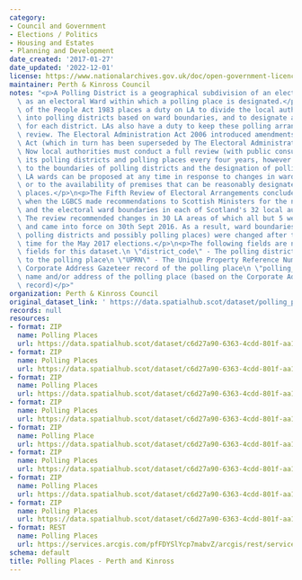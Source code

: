 ```yaml
---
category:
- Council and Government
- Elections / Politics
- Housing and Estates
- Planning and Development
date_created: '2017-01-27'
date_updated: '2022-12-01'
license: https://www.nationalarchives.gov.uk/doc/open-government-licence/version/3/
maintainer: Perth & Kinross Council
notes: "<p>A Polling District is a geographical subdivision of an electoral area such\
  \ as an electoral Ward within which a polling place is designated.</p>\n<p>The Representation\
  \ of the People Act 1983 places a duty on LA to divide the local authority area\
  \ into polling districts based on ward boundaries, and to designate a polling place\
  \ for each district. LAs also have a duty to keep these polling arrangements under\
  \ review. The Electoral Administration Act 2006 introduced amendments to the 1983\
  \ Act (which in turn has been superseded by The Electoral Administration Act 2013).\
  \ Now local authorities must conduct a full review (with public consultation) of\
  \ its polling districts and polling places every four years, however adjustments\
  \ to the boundaries of polling districts and the designation of polling places within\
  \ LA wards can be proposed at any time in response to changes in ward boundaries\
  \ or to the availability of premises that can be reasonably designated as polling\
  \ places.</p>\n<p>The Fifth Review of Electoral Arrangements concluded in May 2016\
  \ when the LGBCS made recommendations to Scottish Ministers for the number of Councillors\
  \ and the electoral ward boundaries in each of Scotland's 32 local authorities.\
  \ The review recommended changes in 30 LA areas of which all but 5 were accepted\
  \ and came into force on 30th Sept 2016. As a result, ward boundaries (and therefore\
  \ polling districts and possibly polling places) were changed after this date in\
  \ time for the May 2017 elections.</p>\n<p>The following fields are now MANDATORY\
  \ fields for this dataset.\n \"district_code\" - The polling district code linked\
  \ to the polling place\n \"UPRN\" - The Unique Property Reference Number for the\
  \ Corporate Address Gazeteer record of the polling place\n \"polling_place\" - The\
  \ name and/or address of the polling place (based on the Corporate Address Gazeteer\
  \ record)</p>"
organization: Perth & Kinross Council
original_dataset_link: ' https://data.spatialhub.scot/dataset/polling_places-pk'
records: null
resources:
- format: ZIP
  name: Polling Places
  url: https://data.spatialhub.scot/dataset/c6d27a90-6363-4cdd-801f-aa1b205193dd/resource/fb0f55a5-4f9d-4211-ac88-7b0df9cf87d2/download/pollingplaces2016dec.zip
- format: ZIP
  name: Polling Places
  url: https://data.spatialhub.scot/dataset/c6d27a90-6363-4cdd-801f-aa1b205193dd/resource/97ce3150-8ce9-4f11-a51f-0a3896d34405/download/pollingplaces.zip
- format: ZIP
  name: Polling Places
  url: https://data.spatialhub.scot/dataset/c6d27a90-6363-4cdd-801f-aa1b205193dd/resource/1e406a5d-31bd-456c-9adf-01bcd38c583b/download/polling_places_2019_mar.zip
- format: ZIP
  name: Polling Places
  url: https://data.spatialhub.scot/dataset/c6d27a90-6363-4cdd-801f-aa1b205193dd/resource/bf53b2b5-3786-4249-b9ab-9870bc2e2f94/download/polling_places_2019_jul.zip
- format: ZIP
  name: Polling Place
  url: https://data.spatialhub.scot/dataset/c6d27a90-6363-4cdd-801f-aa1b205193dd/resource/bfe64b5b-2242-4a90-8949-e8852f237839/download/polling_places_2019_aug20.zip
- format: ZIP
  name: Polling Places
  url: https://data.spatialhub.scot/dataset/c6d27a90-6363-4cdd-801f-aa1b205193dd/resource/a9b6b554-13f5-4799-a98e-a9bf21c08c7f/download/polling_places.zip
- format: ZIP
  name: Polling Places
  url: https://data.spatialhub.scot/dataset/c6d27a90-6363-4cdd-801f-aa1b205193dd/resource/2d8ba216-63ce-4a0f-8938-d0ba0370cf64/download/polling_places.zip
- format: ZIP
  name: Polling Places
  url: https://data.spatialhub.scot/dataset/c6d27a90-6363-4cdd-801f-aa1b205193dd/resource/3f7d383f-8faf-4aea-aaa7-8fd153f1dcc9/download/polling_places.zip
- format: REST
  name: Polling Places
  url: https://services.arcgis.com/pfFDYSlYcp7mabvZ/arcgis/rest/services/Polling_places/FeatureServer
schema: default
title: Polling Places - Perth and Kinross
---
```

